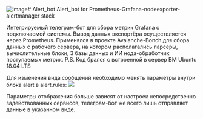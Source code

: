 ![image](https://github.com/Daritergha/Alert_bot/assets/101475231/22d3c89c-399a-4c7c-8a0e-acc92daa745e)# Alert_bot
Alert_bot for Prometheus-Grafana-nodeexporter-alertmanager stack

Интегрируемый телеграм-бот для сбора метрик Grafana с подключаемой системы. Вывод данных экспортёра осуществляется через Prometheus.
Применялся в проекте Avalanche-Bonch для сбора данных с рабочего сервера, на котором располагались парсеры, вычислительные блоки, 3 базы данных и ИИ нода-обработчик поступаемых метрик.
P.S. Код брался с встроенной в сервер ВМ Ubuntu 18.04 LTS

Для изменения вида сообщений необходимо менять параметры внутри блока alert в alert.rules:
![]([https://github.com/[username]/[reponame]/blob/[branch]/image.jpg](https://github.com/Daritergha/Alert_bot/blob/main/img1.png)https://github.com/Daritergha/Alert_bot/blob/main/img1.png?raw=true)

Параметры отображения больше зависят от настроек непосредственно задействованных сервисов, телеграм-бот же всего лишь отправляет данные в указанном виде.
